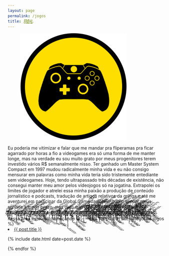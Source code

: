 ```yaml
---
layout: page
permalink: /jogos
title: J̶̤̬̫̩̜͋̚ó̷͈̳̈́̈͌̕ǵ̶̲͇̇̑͛͗̚͘o̶͖̼̊s̶̰̱̞͈͔̥̱̺̻̝̀͌.
---
```

<figure>
  <img alt="Laureano." src="/images/JOGOS.png"/>
</figure>
Eu poderia me vitimizar e falar que me mandar pra fliperamas pra ficar agarrado por horas a fio a videogames era só uma forma de me manter longe, mas na verdade eu sou muito grato por meus progenitores terem investido vários R$ semanalmente nisso. Ter ganhado um Master System Compact em 1997 mudou radicalmente minha vida e eu não consigo mensurar em palavras como minha vida teria sido tristemente entediante sem videogames. Hoje, tendo ultrapassado três décadas de existência, não consegui manter meu amor pelos vídeojogos só na jogatina. Extrapolei os limites de jogador e atrelei essa minha paixão a produção de conteúdo jornalístico e podcasts, tradução de artigos relativos da gringa e até me aventurei em participar da Global Game Jam. Não quero spoilar meus sonhos a longo prazo, mas digo que e̸̸̡̨͢͟͞҉̷̨҉̴̶̷̵̨̢̡̡̢̨́́̕͢͟͟͟͟͠͠͞͝͝͞͞͡s̷̶̴͠҉̷̷̧̛̛̛̕͘͘͝҉̵̶̸̨̢̛͘͘͘͟͜͢͟͜͟͢͡͞҉̴͢ţ̵̶̸̴̷̷̴̶̴̷̢̨̡̨̨̨́̀́̀́̀́͘̕͘͜͢͟͟͟͢͡͡͡͡ó̸̷̡̡̡̢͢͞҉̴̷̶̧̨̡͘̕͟͢͟͜҉̵̨̢̛́̕͘͢͜͢͜͟͟͝ų̵̷̸̴̶̶̴̴̸̡̢̡̧̛̛́̀̕͘͜͜͟͟͜͝͠͡͡͡͡҉͢͟͜҉͢ ҉̷̷̷̧̧̧̡̛̛́̕͢͟͜͝͞͞͡͠҉̷̶̨͘͝҉̷̷̶̴̀͟͟͟͝͝d҉̵̧̧҉҉̵̢́̀̀̀̀̀͘͝҉̸̸̶̵̸̢̧́́́̕͘̕͜͜͜͢͞͝͝ę̶̷̷̵̷̴̷̸̶̵̶̨̧̡̧̢̨̨̛́̀̀̕̕̕͘̕̕͜͟͜͞͡͝͠͠ş͜҉̸̵̶̷̶̷̵̵̶̶̵̵̴̧̨̧̢̧̛̛̀́̀̕̕̕͘͜͢͜͢͞͠͞ę̴̴̸̢̛́̕͢͢͜͢҉̷̵̷̵̴̴̷̶̡̧̧́́͘̕͜͟͢͟͠͡͠͞͡ń̸̸̶̵̴̷̷̵̷̸̶̨̨̧́́̀́̕͟͢͝͞͡͠͡͠҉҉̶̴̧̛̕̕͠v̀҉̸̡̀́͘̕̕̕͢͟͜͡͝͞͝͡҉̶̵̷̨̡͢҉̵̴̴̡̛̀̕̕͜͝͝o҉̷̵̵̶̧̢̧̧̕̕͘͜͢͢͝͝͡͝͞͞҉̡́͜͠͡͝҉̶̢҉̧͢͝͞҉l̶̶̵̷̡̧̨̡̛̀́͘͘̕̕͘͟͢͢͡͞͝͡҉̧́͘҉͘͘͢҉̵̸̨̕͟v̶̶̡̧̨̢͘͢͢͞͞͠҉̷̢̡̡̀̀͘̕̕҉̸̀̕͝҉̴̷̶̧́͜͢͞҉è̸̶̶̶̴̢̛͘͘͢͜͝҉̵̵̶̴̷̶̵̢̡̢̡̨̨̡̛̀͘̕͜͜͢͞͠ņ̴̶̴̸̶̷̶̴̵̡̢̧̢̛̀́́́̀̕͘͟͟͟͟͢͡͞͠͞͡͝͠͞͞͝d̶̶̶̡̢̧̛́͜͝͞҉̸̴̴̵̷̷̶̢̨̢̨̨̡̀́̀́̕̕͜͢͡͠͡͝o̸̡̧͞҉̸̸̴̷̴̵̷̵̷̢̡̢̧̢̀́͘̕͘͢͡͠͝͠҉̶̵̢̢̨̀̀ ̡͞҉̶̴̴̴̵̸̧̨̢̛̛̛̀́̀͘̕͢͢͟͢͞͠͠҉̸̵̸̵̡̀́͟͟s̷̵̶̴̵̢̧̢̡̨̧̛̛̛̛̛̛̀́̀̀̕͘͟͟͜͢͝͝͡͝͝͞͡҉҉̸ò̵̸̸̸̷̴̴̴̧̨̡̨̧̡̢̨̡̧̡̡̀́̕͢͟͜͢͜͝͞͠͡͞͡͝͡z̶̷̵̵̸̸̴̶̢̢̢̢͘̕̕͟͟͟͠͞͞҉̵̷̵̸̷̧̢̀͘͘͘͜͢͝͝į̸͜͜͟҉̵̢̛́́͢͡͠҉̷̶̶̴̸̧̡̛̛̛̀́̀̀͘̕͟͢͢͢͞͠ǹ̷̶̷̢̧̧̛̛́͢͜͟͟͜͟͢͠͞͞͝͠҉̨҉̷̸̨̢͘̕͘͜͜͡͞͝h̸̴̀̕̕͢͜͜҉̷̴̷̸̷̧̢̨̨̛̛̛̀́͘̕͟͝͞͞͝͞͝҉̛͜͠͡ờ̵̸̸̵̴̵̡̢̢̨̢̛̀̕͟͢͟͞͠͝҉̷̴̴̢̢̛̛̛͠͝͞͞͠͝ ̷̸̧̧͢͢͡͝͞͠҉̴̨̡̛́̀́̕͡͝͡͠҉̵̵̴̸̶̢̢͠͞҉̴̛͝P̴̸̷̴̸̨̨̧̡̛̀̕͘͘͘͜͟͜͝͠҉̷̵̕҉̶̶̶̶̡̨̛̛̀́͘͠R̶̷̶̶̷̶̷̶̵̷̶̴̢̨̡̨̡̛̛̀́́́͘͘͟͟͜͜͟͟͟͡͠͡͠͞O̷̵̴̵̕̕͡҉̵̸̸̶̸̶̵̨̧̨̢̧̧̡̛̛̛̛̀́̀̕͟͜͟͝͝͝͞F̵̡͢͝҉̴̴̸̴̶̶̸̴̷̸̡̢̧̨̛́́̕̕̕͢͟͢͜͝͡͞͞͡͝͡͠A̶̴̷̶̶̷̴̧̡̛͢͞͝҉̴̶̸̶̨̨̡̢̧̡̛̛̛͘͘̕̕͜͠͝͡҉͜Ń̶̸̶̡̀͘͝͞͠͠҉̶̷̸̸̴̡̨̧̛́͘̕̕̕͜͜͜͟͟͟͜͠͞͞͡Á̵̶̵̵̧̨̡̢̀̀̀̕̕̕͘͢͜͢͜͟͟͡͞͠͡͝҉̶̡̀̕̕͟͢͡͡D̨̡̢̡̡̛̕͡͡҉̴̛͢͡҉̸̷̸̸̷̡̨̛̛̀́͢͟͢͟͜͠͝͡͝͝͠Ớ̵̸̴̶́̀̀͘̕͢͟͝͠͝͝͠͡͡͝҉̸̧̛̀̀͘̕͘͘͟͠͠͠͞͝Ŕ̸̵̢̛͜͡҉̶̴̷̴̶̴̵̶̧̢̨̛̀̀́́͘̕̕͘͘͟͜͞͠͡͝͡͝E҉̷̵̵̶́͘͘͝҉̶̷̡̛̕̕͘͢͟͠͝҉̸̸̴̷̡̢̢̧̛̀͜͠͡͝͞S̶̷̶̴̵̨̡̢̡̛̀̀́̀́́͘̕͜͟͜͟͠͠͡҉̵̧̛͘̕͘͢͝͞͞͝,̵̢̨̛҉̶̶̷̸̵̢̧̨̨̢̧̛́̕̕͢͜͟͢͝͡͝҉̴̨̧̛̀͜͢͟͢ ̵̸̷̵̴̧̧̢̧́̀̀́͘̕͜͢͜͢͡͝҉̸̸̶̢̧̡̢́̀̕͜͢͝͝͡ừ̶̴̶̸̸̴̷̶̵̸̵̴̶̷̡̡̧̡̨̛̛́̀́́̕̕͘̕̕͞͠͠͞͡ḿ̸̴̷̵̵̵̴̴̷̵̷̵̴̢̡̧̢̧̛̛́͘͘͘͘̕͘͟͜͢͢͢͠͞͞͠ ̷̨̀͠҉̸̸̴̨̡̧̨̛̛͘͘͜͢͠҉̴̶̶̡̨̡̛́͘̕͘͢͡͡͝͠͝m̷̵̵̨̢̧̡͘͡҉̵̢͠͝҉̴̶̀͟͠͠҉̵̸̨̨̢̡̡̧̢̢͜͜͞͠͞ȩ̶̸̷̵̡̡͜͢͢͞҉̸̸̴̶̶̴̶̧̀̕͢͟͡͝͠҉̛̀͘͘͜͜͝͞͞t̶̶̶̷̵̸̶̴̷̷̴̨̢̧̡̢̡̢̧̛́̀̀̀̀́̕̕͘͘͘͜͢͢͠͞͠r̵̴̴̶̶̴̸̵̡̢̢̢̧̨̨̧̛̛̀̀̀́̀̕͘͘͟͢͜͟͡͠͡͞҉̷̨ờ̵́͞҉̷̶̴̷̡̛̀̕͡͝͞͠҉̸̨̨̢̡͘͞͞҉̵́̕͘̕͝͝͝͞į̵̴̵̵̧̢̨̡̛́́͘̕͟͠͞͝͞͝͠҉͠͝҉̸̛̀̕̕͜͢͢͜͢͞͝d̷̴̸̷̷̢̢̧̡̧̢̡̨̧̧̡̡̨̛̛̀̀̀̕͢͜͢͢͢͟͠͞͞͡͡͞͡v̷̶̸̶̶̡͘̕͢͟͞͝҉̴̨͘̕͜҉̴̢̨̡́̀̀͜͠҉̷̷́͜͝҉҉̨á̷̴̶̴̴̵̴̧̧̨̧̧̧̢́́͘̕͘̕͟͢͟͟͢͜͢͢͢͜͝͡͞͝͝͝n͞҉̶̴̴̧̧̡̡̛̛͘͟͜͢͠͡͝͞͝͠͡͠҉̷̵̧́̕͘͜͝͡͡͡͠͡ì̷̵̶̵̷̢̧̨̨̡̡̡̢̨̨̨̛̛̀́̕̕͘̕͢͢͟͟͟͟͝͡͡͞͞͡ą̸̷̸̵̴̷̸̡̨̧̡̡̡̛́̀̕̕͘͜͜͢͜͟͝͠͝͞͝͝͝͝͝҉͜͡ ̶̸̸̷̷̶̶̶̸̷̨̢̨̨̨̡̛̛́̀̀̀̀̀̀́̀̀̀̕͘͜͜͢͝͞͞q̸̧̨͘̕͜͢͟͝͞͠҉̷̴̷̵̷̨̡̡̧̨̧̢̛́͘̕̕͘͘͜͡͡͡҉̀u̵̵̶̧̧̕͘͝͞҉̶̢̨̛̛͜͜͜͜͠͝҉̶̡̢̨̛̀̀̕͜͢͞͝͝͝҉e̵̴̷̶̴̷̢̡̡̢͘͘͘͢͟͟͠͠҉̶̷̴̷̸̴̵̴̶̧̢̡̀́͟͟͞͝ ̵̶̢̡̢̧̛́̀̀͘͟͝͡҉̷̵̴̶̶̸̧̡̧̨̀́́̀͘͟͢͢͝͝͠͞ú́͝҉̴̴̶̸̨̡̡̡̡̧̧̀͘̕͞͞͠҉̷̴̷̸̡̧̡̧́́̀̕͟͜͢ş̸̷̶̵̷̸̵̷̸̸̴̨̨̧̢̢̛̛̀̀̀́͘̕͢͟͜͡͡͡͝͡͞͝͡͡á̴̴̵̵̡̢̨̡̧̡̛̛́́́̀͘͘͟͢͟͟͝͞͠͝͠͞͡҉̵́͝͠҉́ ̵̶͞͠҉̶̶̴̴̧̧̛̛́́͘͘̕̕͘͜͠҉̶̴̢̨̡̛̀́͜͢͜͟͝͞ļ̴̸̵̡̡̛̛̀́͠҉̵̸̨̨̧̧̨̢̨̛̛̀̕̕̕̕̕͟͡͝͠͝͝͠͞ó̢͞҉͠͝҉҉̸̵̡̛̛́́͘͘͟͝͞͠͠͠҉̶̶̧̢̛́̕͘͟͢͞͞͝v̢̀̀҉̵̷̸̴̡̡̨̡̧̡̧̀́͘͟͜͜͠͞͡͝͡͝͞҉̵̸̸̧̡͜͢͡ȩ̶̴̴̶̷̶̸̸̸̸̵̢̧̧̡́́̀̀́͘͘͘͟͟͟͢͢͜͟͜͝͠͞͠͡ḉ̴̸̷̵̶̷̵̵̷̛́͘͢͟͡͝͝͞͞͡͝͠͡͡҉̶̵̧̨̨̢́́́͟r͟҉̡̛̕͠҉̷̸̴̷̵̷̨̨̢̢̨̛̛̛̀̀̕͘͢͢͜͜͠͡͝͝͞͞҉̵á̸̶̵̸̵̴̶̵̸̷̢̧̨̨̡̧̨̛̀͘͢͜͜͞͡͞͠͞͝҉̷̢̨̛́̀f̶̴̷̴̵̶̷̵̡̢̡̢̨̧̨̡̡̛̀́́̕͘͜͜͢͢͢͜͢͞͠͡͞͝͝͞ţ̷̷̵̧̢̧͢҉̶̸̶̸̷̷̢̢̢̡̧́́́̀̕͟͟͜͟͠͝͠҉̡̢͜͢ ̵̵̵̵̴̧̢̧̧̧̛̛̛̛̀̀́͘̕͢͜͟͢͟͞͠͡҉̸̸̧̢̕͡͞͠͝c̡҉̶̴̀̕͢͝҉̶̧̡̛̛́̀́́̕̕͜͢͟͢͡͠͠͡͝͠͡҉̸͘͟͟͡ǫ̛͠҉͡҉̴̡̡͘̕͞͡͞͠҉̴̸̷̸̨̛̛̀́́̀̕͘͘͢͡͠͝͞͡͞ḿ̶̶̷̷̷̴̷̴̸̧̛̛́͘̕͜͜͞͞͞҉͟҉̶̴̶̸̧̧̡̕̕͢҉̧͘ó̶̸̶̢̡̢͘͠͞҉̵̸̸̸̢̧̨̧̧̧̡̡̛̛̛̀͘͢͟͜͟͟͠͞͠͝ ̸̸̴̴̸̷̧̧̡̢̛̀̕͘̕͘͢͜͢͝͠͡͝͡͡͠͡҉̶̶̛̀͘͠҉͝͡b̸̷̸̸̵̶̷̸̴̷̴̧̡̡̧̢̨̛̛̀̀̕͘̕̕͜͢͟͢͟͢͡͡͡͠͞͠a̶҉̵̶̧̨̛͘͝҉̸̸̵̴̸̶̡̨̡̛́̀́̕͘͘͢͟͝͞͝͝͠͝͝͠҉c̶̶̵̷̢̢̕͜͞͞͝҉̵̵̷̨̢̨́́͜͟͠͝͞͡͡҉̴̸̨̧̀͘͘͢͠k̵̡̢̧̛̀͘̕͘҉̴̨̀͟͞͞҉̶̴̷̷̡̛̕͢͢͜͡͠͡͠͠҉̷̴͘͞g҉҉҉̸̶̸̢̀͢͝҉̸̸̸̴̵̴̡̢̛̛̀̀̕̕͜͜͜͜͟͢͞͠͡͡͞͠r̀͘͢҉̴̴̸̸̸̶̸̶̵̴̵̵̢̨̢̡̢̛̀́̕͘͜͜͜͝͡҉̨̕͟͠͠o̴͢҉̸̸̸̶̶̷̷̷̷̸̢̡̨́́̀́͘͘͢͟͜͡͞͠͝͝͡҉̵̵̨̧͞ų̷̢̧́̕͘͢͜͞͞͠͠͠҉̵̧̛͢͟͝҉̵̵̶̡̡̡́́̕̕͜͠͞҉̢ņ̴̶̷̡̨̢̛̛̛̀́̀́̀̕͘̕͘͘͘͘͘͘͘͢͜͜͜͟͜͞͡͞͡͞͡d̶̨̢̀̕͠҉̴̡̧͘͢҉̵̷̨́͘͝҉̴̵̷̶̴́͘͘͜͜͜͜͝͞͝͠͝   nessa área estou só começando 😁
- - -
{% for post in site.categories.jogos %}
 <li><a href="{{ post.url }}">{{ post.title }}</a>
    <P> <span>{% include date.html date=post.date %}</span>
    </P>
</li>
{% endfor %}